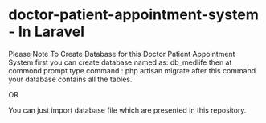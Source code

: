 # doctor-patient-appointment-system - In Laravel

Please Note To Create Database for this Doctor Patient Appointment System first you can create database named as: db_medlife 
then at commond prompt type command : php artisan migrate 
after this command your database contains all the tables.

OR 

You can just import database file which are presented in this repository.
